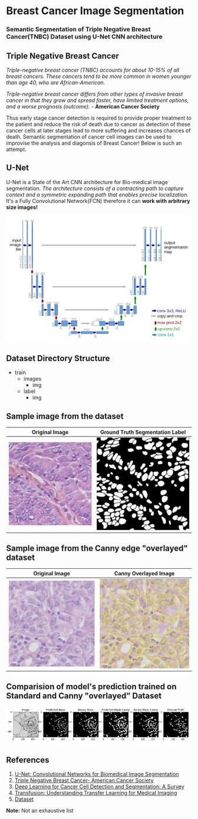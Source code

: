 # Breast Cancer Image Segmentation
### Semantic Segmentation of Triple Negative Breast Cancer(TNBC) Dataset using U-Net CNN architecture

## Triple Negative Breast Cancer
*Triple-negative breast cancer (TNBC) accounts for about 10-15%  of all breast cancers. These cancers tend to be more common in women younger than age 40, who are African-American.*

*Triple-negative breast cancer differs from other types of invasive breast cancer in that they grow and spread faster, have limited treatment options, and a worse prognosis (outcome)*.  - **American Cancer Society**

Thus early stage cancer detection is required to provide proper treatment to the patient and reduce the risk of death due to cancer as detection of these cancer cells at later stages lead to more suffering and increases chances of death. Semantic segmentation of cancer cell images can be used to improvise the analysis and diagonsis of Breast Cancer! Below is such an attempt.

## U-Net
U-Net is a State of the Art CNN architecture for Bio-medical image segmentation. *The architecture consists of a contracting path to capture context and a symmetric expanding path that enables precise localization.* It's a Fully Convolutional Network(FCN) therefore it can **work with arbitrary size images!**

<img src="img/U-Net_arch.png">

## Dataset Directory Structure

- train
   - images
      - img
   - label
      - img
        
## Sample image from the dataset

Original Image            |  Ground Truth Segmentation Label
:-------------------------:|:-------------------------:
![](img/sample_image.png)  |  ![](img/sample_label.png)

## Sample image from the Canny edge "overlayed" dataset

Original Image            |  Canny Overlayed Image
:-------------------------:|:-------------------------:
![](img/original_image.png)  |  ![](img/canny_image.png)

## Comparision of model's prediction trained on Standard and Canny "overlayed" Dataset

<img src="img/compare.png">

## References

1. [U-Net: Convolutional Networks for Biomedical Image Segmentation](https://arxiv.org/abs/1505.04597)
2. [Triple Negative Breast Cancer- American Cancer Society](https://www.cancer.org/cancer/breast-cancer/understanding-a-breast-cancer-diagnosis/types-of-breast-cancer/triple-negative.html)
3. [Deep Learning for Cancer Cell Detection and Segmentation: A Survey](https://www.researchgate.net/publication/334080872_Deep_Learning_for_Cancer_Cell_Detection_and_Segmentation_A_Survey)
4. [Transfusion: Understanding Transfer Learning for Medical Imaging](https://arxiv.org/abs/1902.07208)
5. [Dataset](https://zenodo.org/record/1175282#.Xl_4nZMzZQJ)

**Note:** Not an exhaustive list
